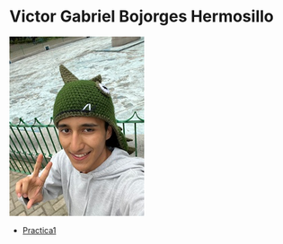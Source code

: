# Victor Gabriel Bojorges Hermosillo
![Victor-Imagen](Imagenes/Vic.jpeg)

- [Practica1](/Practica-1.md)